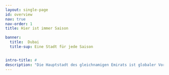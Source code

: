 ```yaml
---
layout: single-page
id: overview
nav: true
nav-order: 1
title: Hier ist immer Saison

banner:
  title:  Dubai
  title-sup: Eine Stadt für jede Saison


intro-title: #
description: "Die Hauptstadt des gleichnamigen Emirats ist globaler Vorreiter, wenn es um Architektur, Shopping oder Komfort der höchsten Klasse geht. Finden Sie heraus, wo Ihr Lieblingsstrand ist, shoppen Sie sich durch die Weltgeschichte und wagen Sie bei der Expo 2020 einen Blick in die Welt von morgen."
---
```

